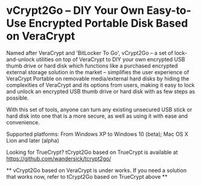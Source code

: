 # vCrypt2Go – DIY Your Own Easy-to-Use Encrypted Portable Disk Based on VeraCrypt
Named after VeraCrypt and 'BitLocker To Go', vCrypt2Go – a set of lock-and-unlock utilities on top of VeraCrypt to DIY your own encrypted USB thumb drive or hard disk which functions like a purchased encrypted external storage solution in the market – simplifies the user experience of VeraCrypt Portable on removable media/external hard disks by hiding the complexities of VeraCrypt and its options from users, making it easy to lock and unlock an encrypted USB thumb drive or hard disk with as few steps as possible.

With this set of tools, anyone can turn any existing unsecured USB stick or hard disk into one that is a more secure, as well as using it with ease and convenience.

Supported platforms: From Windows XP to Windows 10 (beta); Mac OS X Lion and later (alpha)

Looking for TrueCrypt? tCrypt2Go based on TrueCrypt is available at https://github.com/wandersick/tcrypt2go/

** vCrypt2Go based on VeraCrypt is under works. If you need a solution that works now, refer to tCrypt2Go based on TrueCrypt above **
